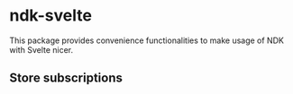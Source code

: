 # ndk-svelte

This package provides convenience functionalities to make usage of NDK with Svelte nicer.

## Store subscriptions
